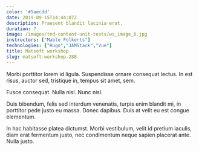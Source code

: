 ```yaml
---
color: '#5aecdd'
date: 2019-09-15T14:44:07Z
description: Praesent blandit lacinia erat.
duration: 7
image: /images/tnd-content-unit-tests/ws_image_6.jpg
instructors: ["Mable Folkerts"]
technologies: ["Hugo","JAMStack","Vue"]
title: Matsoft workshop
slug: matsoft-workshop-288
---
```

Morbi porttitor lorem id ligula. Suspendisse ornare consequat lectus. In est risus, auctor sed, tristique in, tempus sit amet, sem.

Fusce consequat. Nulla nisl. Nunc nisl.

Duis bibendum, felis sed interdum venenatis, turpis enim blandit mi, in porttitor pede justo eu massa. Donec dapibus. Duis at velit eu est congue elementum.

In hac habitasse platea dictumst. Morbi vestibulum, velit id pretium iaculis, diam erat fermentum justo, nec condimentum neque sapien placerat ante. Nulla justo.
